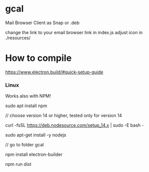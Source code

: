 # gcal
Mail Browser Client as Snap or .deb

change the link to your email browser link in index.js
adjust icon in ./resources/

# How to compile

https://www.electron.build/#quick-setup-guide

### Linux

Works also with NPM!

sudo apt install npm

// choose version 14 or higher, tested only for version 14

curl -fsSL https://deb.nodesource.com/setup_14.x | sudo -E bash -

sudo apt-get install -y nodejs

// go to folder gcal

npm install electron-builder

npm run dist